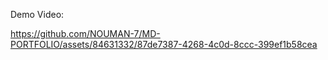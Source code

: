 Demo Video:


https://github.com/NOUMAN-7/MD-PORTFOLIO/assets/84631332/87de7387-4268-4c0d-8ccc-399ef1b58cea

